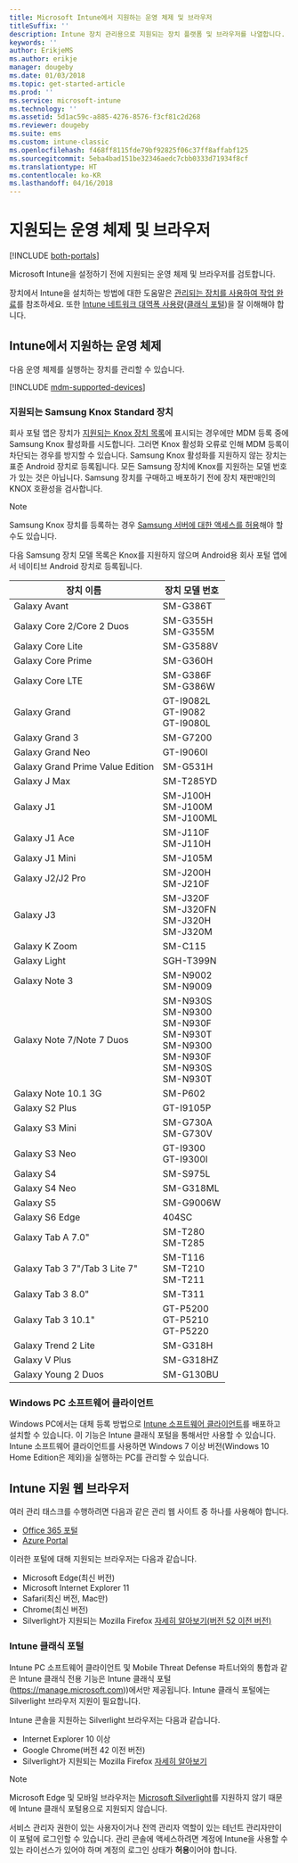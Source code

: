 ```yaml
---
title: Microsoft Intune에서 지원하는 운영 체제 및 브라우저
titleSuffix: ''
description: Intune 장치 관리용으로 지원되는 장치 플랫폼 및 브라우저를 나열합니다.
keywords: ''
author: ErikjeMS
ms.author: erikje
manager: dougeby
ms.date: 01/03/2018
ms.topic: get-started-article
ms.prod: ''
ms.service: microsoft-intune
ms.technology: ''
ms.assetid: 5d1ac59c-a885-4276-8576-f3cf81c2d268
ms.reviewer: dougeby
ms.suite: ems
ms.custom: intune-classic
ms.openlocfilehash: f468ff8115fde79bf92825f06c37ff8affabf125
ms.sourcegitcommit: 5eba4bad151be32346aedc7cbb0333d71934f8cf
ms.translationtype: HT
ms.contentlocale: ko-KR
ms.lasthandoff: 04/16/2018
---
```

# <a name="supported-operating-systems-and-browsers"></a>지원되는 운영 체제 및 브라우저

[!INCLUDE [both-portals](./includes/note-for-both-portals.md)]

Microsoft Intune을 설정하기 전에 지원되는 운영 체제 및 브라우저를 검토합니다.

장치에서 Intune을 설치하는 방법에 대한 도움말은 [관리되는 장치를 사용하여 작업 완료](/intune-user-help/company-portal-frequently-asked-questions)를 참조하세요. 또한 [Intune 네트워크 대역폭 사용량](network-bandwidth-use.md)([클래식 포털](/intune-classic/get-started/network-bandwidth-use))을 잘 이해해야 합니다.

## <a name="intune-supported-operating-systems"></a>Intune에서 지원하는 운영 체제

다음 운영 체제를 실행하는 장치를 관리할 수 있습니다.

[!INCLUDE [mdm-supported-devices](./includes/mdm-supported-devices.md)]

### <a name="supported-samsung-knox-standard-devices"></a>지원되는 Samsung Knox Standard 장치

회사 포털 앱은 장치가 [지원되는 Knox 장치 목록](https://www.samsungknox.com/knox-supported-devices/knox-workspace)에 표시되는 경우에만 MDM 등록 중에 Samsung Knox 활성화를 시도합니다. 그러면 Knox 활성화 오류로 인해 MDM 등록이 차단되는 경우를 방지할 수 있습니다. Samsung Knox 활성화를 지원하지 않는 장치는 표준 Android 장치로 등록됩니다. 모든 Samsung 장치에 Knox를 지원하는 모델 번호가 있는 것은 아닙니다. Samsung 장치를 구매하고 배포하기 전에 장치 재판매인의 KNOX 호환성을 검사합니다.

> [!NOTE]
> Samsung Knox 장치를 등록하는 경우 [Samsung 서버에 대한 액세스를 허용](https://support.samsungknox.com/hc/articles/115013833108-Our-corporate-devices-are-behind-a-firewall-How-do-I-enable-Knox-Workspace-devices-to-contact-Samsung-servers)해야 할 수도 있습니다. 

다음 Samsung 장치 모델 목록은 Knox를 지원하지 않으며 Android용 회사 포털 앱에서 네이티브 Android 장치로 등록됩니다.

| **장치 이름** | **장치 모델 번호** |
| --- | --- |
| Galaxy Avant | SM-G386T |
| Galaxy Core 2/Core 2 Duos | SM-G355H<br>SM-G355M |
| Galaxy Core Lite | SM-G3588V |
| Galaxy Core Prime | SM-G360H |
| Galaxy Core LTE | SM-G386F<br>SM-G386W |
| Galaxy Grand | GT-I9082L<br>GT-I9082<br>GT-I9080L |
| Galaxy Grand 3 | SM-G7200 |
| Galaxy Grand Neo | GT-I9060I |
| Galaxy Grand Prime Value Edition | SM-G531H |
| Galaxy J Max | SM-T285YD |
| Galaxy J1 | SM-J100H<br>SM-J100M<br>SM-J100ML |
| Galaxy J1 Ace | SM-J110F<br>SM-J110H |
| Galaxy J1 Mini | SM-J105M |
| Galaxy J2/J2 Pro | SM-J200H<br>SM-J210F |
| Galaxy J3 | SM-J320F<br>SM-J320FN<br>SM-J320H<br>SM-J320M |
| Galaxy K Zoom | SM-C115 |
| Galaxy Light | SGH-T399N |
| Galaxy Note 3 | SM-N9002<br>SM-N9009 |
| Galaxy Note 7/Note 7 Duos | SM-N930S<br>SM-N9300<br>SM-N930F<br>SM-N930T<br>SM-N9300<br>SM-N930F<br>SM-N930S<br>SM-N930T |
| Galaxy Note 10.1 3G | SM-P602 |
| Galaxy S2 Plus | GT-I9105P |
| Galaxy S3 Mini | SM-G730A<br>SM-G730V |
| Galaxy S3 Neo | GT-I9300<br>GT-I9300I |
| Galaxy S4 | SM-S975L |
| Galaxy S4 Neo | SM-G318ML |
| Galaxy S5 | SM-G9006W |
| Galaxy S6 Edge | 404SC |
| Galaxy Tab A 7.0&quot; | SM-T280<br>SM-T285 |
| Galaxy Tab 3 7&quot;/Tab 3 Lite 7&quot; | SM-T116<br>SM-T210<br>SM-T211 |
| Galaxy Tab 3 8.0&quot; | SM-T311 |
| Galaxy Tab 3 10.1&quot; | GT-P5200<br>GT-P5210<br>GT-P5220 |
| Galaxy Trend 2 Lite | SM-G318H |
| Galaxy V Plus | SM-G318HZ |
| Galaxy Young 2 Duos | SM-G130BU |


### <a name="windows-pc-software-client"></a>Windows PC 소프트웨어 클라이언트

Windows PC에서는 대체 등록 방법으로 [Intune 소프트웨어 클라이언트](/intune-classic/deploy-use/manage-windows-pcs-with-microsoft-intune)를 배포하고 설치할 수 있습니다. 이 기능은 Intune 클래식 포털을 통해서만 사용할 수 있습니다. Intune 소프트웨어 클라이언트를 사용하면 Windows 7 이상 버전(Windows 10 Home Edition은 제외)을 실행하는 PC를 관리할 수 있습니다.

<!--  ### Exchange ActiveSync management

You can manage [Exchange ActiveSync devices](/intune-classic/deploy-use/mobile-device-management-with-exchange-activesync-and-microsoft-intune) from the Intune console. This option provides a limited set of management capabilities when compared to the other methods. See [Capabilities of built-in Mobile Device Management in Office 365](https://support.office.com/article/Capabilities-of-built-in-Mobile-Device-Management-for-Office-365-a1da44e5-7475-4992-be91-9ccec25905b0) for a list of supported devices.  -->

## <a name="intune-supported-web-browsers"></a>Intune 지원 웹 브라우저

여러 관리 태스크를 수행하려면 다음과 같은 관리 웹 사이트 중 하나를 사용해야 합니다.

- [Office 365 포털](http://go.microsoft.com/fwlink/p/?LinkId=698854)
- [Azure Portal](https://portal.azure.com/)

이러한 포털에 대해 지원되는 브라우저는 다음과 같습니다.
- Microsoft Edge(최신 버전)
- Microsoft Internet Explorer 11
- Safari(최신 버전, Mac만)
- Chrome(최신 버전)
- Silverlight가 지원되는 Mozilla Firefox [자세히 알아보기(버전 52 이전 버전)](https://go.microsoft.com/fwlink/?linkid=836872)




### <a name="intune-classic-portal"></a>Intune 클래식 포털

Intune PC 소프트웨어 클라이언트 및 Mobile Threat Defense 파트너와의 통합과 같은 Intune 클래식 전용 기능은 Intune 클래식 포털(https://manage.microsoft.com))에서만 제공됩니다. Intune 클래식 포털에는 Silverlight 브라우저 지원이 필요합니다.

Intune 콘솔을 지원하는 Silverlight 브라우저는 다음과 같습니다.
- Internet Explorer 10 이상
- Google Chrome(버전 42 이전 버전)
- Silverlight가 지원되는 Mozilla Firefox [자세히 알아보기](https://go.microsoft.com/fwlink/?linkid=836872)

> [!Note]
> Microsoft Edge 및 모바일 브라우저는 [Microsoft Silverlight](https://msdn.microsoft.com/library/cc838158(v=vs.95).aspx)를 지원하지 않기 때문에 Intune 클래식 포털용으로 지원되지 않습니다.

서비스 관리자 권한이 있는 사용자이거나 전역 관리자 역할이 있는 테넌트 관리자만이 이 포털에 로그인할 수 있습니다. 관리 콘솔에 액세스하려면 계정에 Intune을 사용할 수 있는 라이선스가 있어야 하며 계정의 로그인 상태가 **허용**이어야 합니다.
